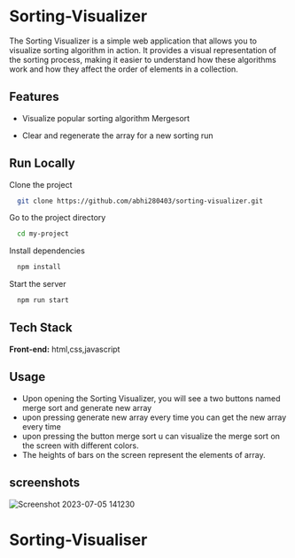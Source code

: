 
# Sorting-Visualizer

The Sorting Visualizer is a simple web application that allows you to visualize  sorting algorithm in action. It provides a visual representation of the sorting process, making it easier to understand how these algorithms work and how they affect the order of elements in a collection.


## Features

- Visualize popular sorting algorithm Mergesort

- Clear and regenerate the array for a new sorting run


## Run Locally

Clone the project

```bash
  git clone https://github.com/abhi280403/sorting-visualizer.git
```

Go to the project directory

```bash
  cd my-project
```

Install dependencies

```bash
  npm install
```

Start the server

```bash
  npm run start
```


## Tech Stack

**Front-end:** html,css,javascript


## Usage

- Upon opening the Sorting Visualizer, you will see a  two buttons named merge sort and generate new array
- upon pressing generate new array every time you can get the new array every time
- upon pressing the button merge sort u can visualize the merge sort on the screen with different colors.
- The heights of bars on the screen represent the elements of array.

## screenshots
![Screenshot 2023-07-05 141230](https://github.com/viveknimmala/sorting-visualizer/assets/122891629/8277c6b9-71de-45f0-94c5-3d3f3d055c29)




# Sorting-Visualiser
